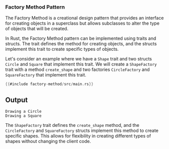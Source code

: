### Factory Method Pattern

The Factory Method is a creational design pattern that provides an interface for creating objects in a superclass but allows subclasses to alter the type of objects that will be created.

In Rust, the Factory Method pattern can be implemented using traits and structs. The trait defines the method for creating objects, and the structs implement this trait to create specific types of objects.

Let's consider an example where we have a `Shape` trait and two structs `Circle` and `Square` that implement this trait. We will create a `ShapeFactory` trait with a method `create_shape` and two factories `CircleFactory` and `SquareFactory` that implement this trait.

```rust
{{#include factory-method/src/main.rs}}
```

## Output

```
Drawing a Circle
Drawing a Square
```

The `ShapeFactory` trait defines the `create_shape` method, and the `CircleFactory` and `SquareFactory` structs implement this method to create specific shapes. This allows for flexibility in creating different types of shapes without changing the client code.